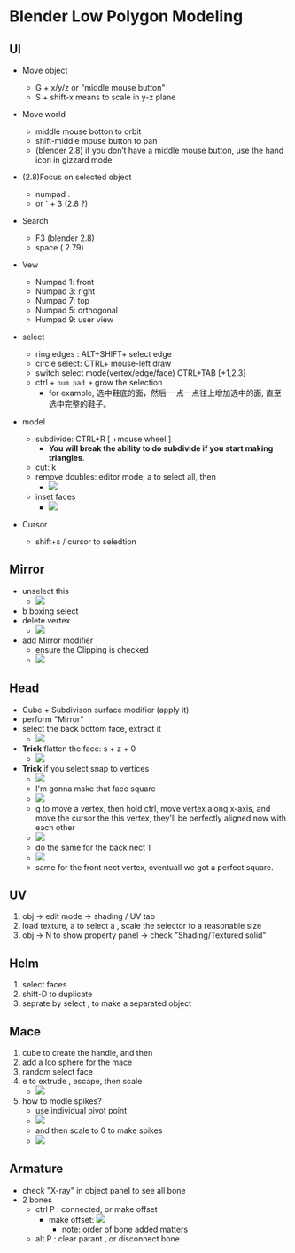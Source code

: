 
# Blender Low Polygon Modeling 

## UI

- Move object
    - G + x/y/z or "middle mouse button"
    - S + shift-x means to scale in y-z plane
- Move world
    - middle mouse botton to orbit
    - shift-middle mouse button to pan
    - (blender 2.8) if you don’t have a middle mouse button, use the hand icon in gizzard mode
- (2.8)Focus on selected object 
    - numpad .
    - or  \` + 3  (2.8 ?)
- Search
    - F3 (blender 2.8)
    - space ( 2.79)
- Vew
    - Numpad 1: front
    - Numpad 3: right
    - Numpad 7: top
    - Numpad 5: orthogonal
    - Humpad 9: user view
- select
    - ring edges :  ALT+SHIFT+ select edge
    - circle select: CTRL+ mouse-left draw
    - switch select mode(vertex/edge/face) CTRL+TAB [+1,2,3]
    - ctrl + `num pad +`  grow the selection
        - for example,  选中鞋底的面，然后 一点一点往上增加选中的面, 直至选中完整的鞋子。
- model
    - subdivide: CTRL+R  [ +mouse wheel ]
        - **You will break the ability to do subdivide if you start making triangles**.
    - cut: k 
    - remove doubles:  editor mode, a to select all, then
        - ![](../imgs/blender_model_1.png)
    - inset faces
        - ![](../imgs/blender_model_2.png)

- Cursor
    - shift+s / cursor to seledtion





## Mirror

- unselect this 
    - ![](../imgs/blender_mirror.png)
- b  boxing select 
- delete vertex 
    - ![](../imgs/blender_mirror_2.png)
- add Mirror modifier
    - ensure the Clipping is checked
    - ![](../imgs/blender_mirror_3.png)


## Head 

- Cube + Subdivison surface modifier  (apply it)
- perform "Mirror"
- select the back bottom face, extract it
    - ![](../imgs/blender_head_1.png)
- **Trick** flatten the face: s + z + 0
    - ![](../imgs/blender_head_2.png)
- **Trick** if you select snap to vertices
    - ![](../imgs/blender_head_3.png)
    - I'm gonna make that face square
    - ![](../imgs/blender_head_4.png)
    - g to move a vertex, then hold ctrl,  move vertex along x-axis, and move the cursor the this vertex,  they'll be perfectly aligned now with each other
    - ![](../imgs/blender_head_5.png)
    - do the same for the back nect 1
    - ![](../imgs/blender_head_6.png)
    - same for the front nect vertex, eventuall we got a perfect square.


## UV

1. obj -> edit mode -> shading / UV tab
2. load texture, a to select a , scale the selector to a reasonable size
3. obj -> N to show property panel -> check "Shading/Textured solid"

## Helm 

1. select faces
2. shift-D to duplicate
3. seprate by select ,  to make a separated object

## Mace

1. cube to create the handle, and then
1. add a Ico sphere for the mace
2. random select face
3. e to extrude , escape,  then scale 
    - ![](../imgs/blender_mice_1.png)
4. how to modle spikes?
    - use individual pivot point 
    - ![](../imgs/blender_mice_3.png)
    - and then scale to 0 to make spikes
    - ![](../imgs/blender_mice_4.png)


## Armature

- check "X-ray" in object panel to see all bone
- 2 bones
    - ctrl P :  connected,  or make offset
        - make offset: ![](../imgs/blender_bone_1.png)
            - note: order of bone added matters
    - alt P : clear parant , or disconnect bone
